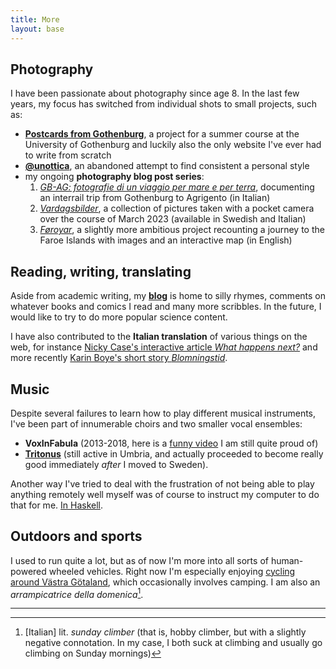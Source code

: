 ```yaml
---
title: More
layout: base
---
```


## Photography
I have been passionate about photography since age 8.
In the last few years, my focus has switched from individual shots to small projects, such as:

- [__Postcards from Gothenburg__](https://harisont.github.io/postcards-from-gothenburg/), a project for a summer course at the University of Gothenburg and luckily also the only website I've ever had to write from scratch
- [__@unottica__](https://www.instagram.com/unottica/), an abandoned attempt to find consistent a personal style
- my ongoing __photography blog post series__:
  1. [_GB-AG: fotografie di un viaggio per mare e per terra_](https://harisont.github.io/unottica/2022/11/13/gbag.html), documenting an interrail trip from Gothenburg to Agrigento (in Italian)
  2. [_Vardagsbilder_](https://harisont.github.io/unottica/2023/04/09/vardagsbilder-sv.html), a collection of pictures taken with a pocket camera over the course of March 2023 (available in Swedish and Italian)
  3. [_Føroyar_](https://harisont.github.io/photography/2023/12/27/foroyar.html), a slightly more ambitious project recounting a journey to the Faroe Islands with images and an interactive map (in English)

## Reading, writing, translating
Aside from academic writing, my [__blog__](blog.md) is home to silly rhymes, comments on whatever books and comics I read and many more scribbles.
In the future, I would like to try to do more popular science content.

I have also contributed to the __Italian translation__ of various things on the web, for instance [Nicky Case's interactive article _What happens next?_](https://harisont.github.io/covid-19/) and more recently [Karin Boye's short story _Blomningstid_](https://harisont.github.io/traduzioni/2023/08/18/blomningstid.html).

## Music
Despite several failures to learn how to play different musical instruments, I've been part of innumerable choirs and two smaller vocal ensembles:

- __VoxInFabula__ (2013-2018, here is a [funny video](https://www.youtube.com/watch?v=FaMoZsXScj0) I am still quite proud of)
- [__Tritonus__](https://www.youtube.com/@tritonus_ensemble/videos) (still active in Umbria, and actually proceeded to become really good immediately _after_ I moved to Sweden).

Another way I've tried to deal with the frustration of not being able to play anything remotely well myself was of course to instruct my computer to do that for me. [In Haskell](https://github.com/lcdsa/geb).

## Outdoors and sports
I used to run quite a lot, but as of now I'm more into all sorts of human-powered wheeled vehicles.
Right now I'm especially enjoying [cycling around Västra Götaland](https://harisont.github.io/cykelturism/2024/06/09/cykelturism.html), which occasionally involves camping.
I am also an _arrampicatrice della domenica_[^1].

---

[^1]: [Italian] lit. _sunday climber_ (that is, hobby climber, but with a slightly negative connotation. In my case, I both suck at climbing and usually go climbing on Sunday mornings)